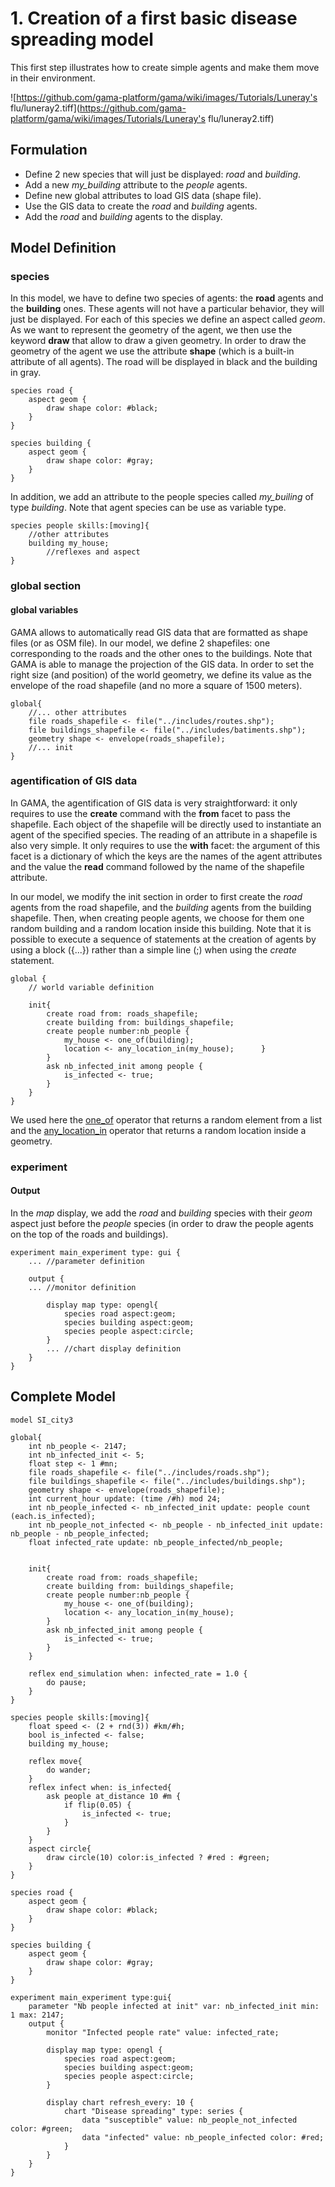 # 1. Creation of a first basic disease spreading model
This first step illustrates how to create simple agents and make them move in their environment.


![https://github.com/gama-platform/gama/wiki/images/Tutorials/Luneray's flu/luneray2.tiff](https://github.com/gama-platform/gama/wiki/images/Tutorials/Luneray's flu/luneray2.tiff)




## Formulation
  * Define 2 new species that will just be displayed: *road* and *building*.
  * Add a new *my_building* attribute to the _people_ agents.
  * Define new global attributes to load GIS data (shape file).
  * Use the GIS data to create the _road_ and _building_ agents.
  * Add the _road_ and _building_ agents to the display.

## Model Definition

### species
In this model, we have to define two species of agents: the **road** agents and the **building** ones. These agents will not have a particular behavior, they will just be displayed.
For each of this species we define an aspect called _geom_. As we want to represent the geometry of the agent, we then use the keyword **draw** that allow to draw a given geometry. In order to draw the geometry of the agent we use the attribute **shape** (which is a built-in attribute of all agents). The road will be displayed in black and the building in gray.

```
species road {
	aspect geom {
		draw shape color: #black;
	}
}

species building {
	aspect geom {
		draw shape color: #gray;
	}
}

```

In addition, we add an attribute to the people species called *my_builing* of type _building_. Note that agent species can be use as variable type.

```
species people skills:[moving]{		
	//other attributes
	building my_house; 
        //reflexes and aspect 
}
```

### global section

#### global variables

GAMA allows to automatically read GIS data that are formatted as shape files (or as OSM file). In our model, we define 2 shapefiles: one corresponding to the roads and the other ones to the buildings. Note that GAMA is able to manage the projection of the GIS data. 
In order to set the right size (and position) of the world geometry, we define its value as the envelope of the road shapefile (and no more a square of 1500 meters).

```
global{
	//... other attributes
	file roads_shapefile <- file("../includes/routes.shp");
	file buildings_shapefile <- file("../includes/batiments.shp");
	geometry shape <- envelope(roads_shapefile);	
	//... init
}

```

### agentification of GIS data

In GAMA, the agentification of GIS data is very straightforward: it only requires to use the **create** command with the **from** facet to pass the shapefile. Each object of the shapefile will be directly used to instantiate an agent of the specified species. The reading of an attribute in a shapefile is also very simple. It only requires to use the **with** facet: the argument of this facet is a dictionary of which the keys are the names of the agent attributes and the value the **read** command followed by the name of the shapefile attribute.

In our model, we modify the init section in order to first create the _road_ agents from the road shapefile, and the _building_ agents from the building shapefile. Then, when creating people agents, we choose for them one random building and a random location inside this building.
Note that it is possible to execute a sequence of statements at the creation of agents by using a block ({...}) rather than a simple line (;) when using the _create_ statement. 

```
global {
	// world variable definition

	init{
		create road from: roads_shapefile;
		create building from: buildings_shapefile;
		create people number:nb_people {
			my_house <- one_of(building);
			location <- any_location_in(my_house);		}		
		}
		ask nb_infected_init among people {
			is_infected <- true;
		}
	}
}
```

We used here the [one_of](G__Operators#one_of) operator that returns a random element from a list and the [any_location_in](G__Operators#any_location_in) operator that returns a random location inside a geometry.

### experiment


#### Output

In the _map_ display, we add the _road_ and _building_ species with their _geom_ aspect just before the _people_ species (in order to draw the people agents on the top of the roads and buildings). 
```
experiment main_experiment type: gui {
	... //parameter definition

	output {
	... //monitor definition

		display map type: opengl{
			species road aspect:geom;
			species building aspect:geom;
			species people aspect:circle;			
		}
		... //chart display definition
	}
}
```

## Complete Model

```
model SI_city3 

global{ 
	int nb_people <- 2147;
	int nb_infected_init <- 5;
	float step <- 1 #mn;
	file roads_shapefile <- file("../includes/roads.shp");
	file buildings_shapefile <- file("../includes/buildings.shp");
	geometry shape <- envelope(roads_shapefile);
	int current_hour update: (time /#h) mod 24;
	int nb_people_infected <- nb_infected_init update: people count (each.is_infected);
	int nb_people_not_infected <- nb_people - nb_infected_init update: nb_people - nb_people_infected;
	float infected_rate update: nb_people_infected/nb_people;
	
	
	init{
		create road from: roads_shapefile;
		create building from: buildings_shapefile;
		create people number:nb_people {
			my_house <- one_of(building);
			location <- any_location_in(my_house);
		}
		ask nb_infected_init among people {
			is_infected <- true;
		}
	}
	
	reflex end_simulation when: infected_rate = 1.0 {
		do pause;
	}
}

species people skills:[moving]{		
	float speed <- (2 + rnd(3)) #km/#h;
	bool is_infected <- false;
	building my_house;
	
	reflex move{
		do wander;
	}
	reflex infect when: is_infected{
		ask people at_distance 10 #m {
			if flip(0.05) {
				is_infected <- true;
			}
		}
	}
	aspect circle{
		draw circle(10) color:is_infected ? #red : #green;
	}
}

species road {
	aspect geom {
		draw shape color: #black;
	}
}

species building {
	aspect geom {
		draw shape color: #gray;
	}
}

experiment main_experiment type:gui{
	parameter "Nb people infected at init" var: nb_infected_init min: 1 max: 2147;
	output {
		monitor "Infected people rate" value: infected_rate;
		
		display map type: opengl {
			species road aspect:geom;
			species building aspect:geom;
			species people aspect:circle;			
		}
		
		display chart refresh_every: 10 {
			chart "Disease spreading" type: series {
				data "susceptible" value: nb_people_not_infected color: #green;
				data "infected" value: nb_people_infected color: #red;
			}
		}
	}
}
```